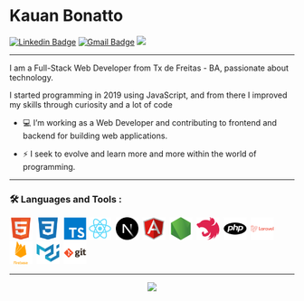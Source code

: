 # Kauan Bonatto

[![Linkedin Badge](https://img.shields.io/badge/-Kauan%20Bonatto-0077B5?style=flat-square&logo=Linkedin&logoColor=white&link=https://www.linkedin.com/in/kauan-bonatto-777420123/)](https://www.linkedin.com/in/kauan-bonatto-777420123/) 
[![Gmail Badge](https://img.shields.io/badge/-kauanbonatto01@gmail.com-D14836?style=flat-square&logo=Gmail&logoColor=white&link=mailto:kauanbonatto01@gmail.com)](mailto:kauanbonatto01@gmail.com)
<a href="https://slack.com/intl/pt-br/"><img src="https://img.shields.io/badge/-Kauan%20Bonatto-4A154B?style=flat-square&logo=slack&logoColor=white" /></a>

<!-- <div id="header" align="left">
  <img src="https://media.giphy.com/media/jdPMeyv9rn0hZHh8n9/giphy.gif" width="280"/>
</div> -->

---

<!-- ### :man_technologist: About Me : -->

I am a Full-Stack Web Developer from Tx de Freitas - BA, passionate about technology.

I started programming in 2019 using JavaScript, and from there I improved my skills through curiosity and a lot of code

- :computer: I’m working as a Web Developer and contributing to frontend and backend for building web applications.

- :zap: I seek to evolve and learn more and more within the world of programming.

<!-- - :mailbox: Contact: [![Linkedin Badge](https://img.shields.io/badge/-Kauan%20Bonatto-0077B5?style=flat-square&logo=Linkedin&logoColor=white&link=https://www.linkedin.com/in/kauan-bonatto-777420123/)](https://www.linkedin.com/in/kauan-bonatto-777420123/) 
[![Gmail Badge](https://img.shields.io/badge/-kauanbonatto01@gmail.com-D14836?style=flat-square&logo=Gmail&logoColor=white&link=mailto:kauanbonatto01@gmail.com)](mailto:kauanbonatto01@gmail.com) -->

---

### :hammer_and_wrench: Languages and Tools :

<div>
  <img src="https://github.com/devicons/devicon/blob/master/icons/html5/html5-original.svg" title="HTML5" alt="HTML" width="40" height="40"/>&nbsp;
  <img src="https://github.com/devicons/devicon/blob/master/icons/css3/css3-plain.svg"  title="CSS3" alt="CSS" width="40" height="40"/>&nbsp;
  <img src="https://github.com/devicons/devicon/blob/master/icons/typescript/typescript-original.svg" title="TypeScript" alt="TypeScript" width="40">
  <img src="https://github.com/devicons/devicon/blob/master/icons/react/react-original.svg" title="React" alt="React" width="40" height="40"/>&nbsp;
  <img src="https://github.com/devicons/devicon/blob/master/icons/nextjs/nextjs-original.svg" title="Next.js" alt="Next.js" width="40" height="40"/>&nbsp;
  <img src="https://github.com/devicons/devicon/blob/master/icons/angularjs/angularjs-original.svg" title="Angular" alt="Angular" width="40" height="40"/>&nbsp;
  <img src="https://github.com/devicons/devicon/blob/master/icons/nodejs/nodejs-original.svg" title="Node" alt="Nest" width="40" height="40"/>&nbsp;
  <img src="https://github.com/devicons/devicon/blob/master/icons/nestjs/nestjs-original.svg" title="Nest" alt="Nest" width="40" height="40"/>&nbsp;
  <img src="https://github.com/devicons/devicon/blob/master/icons/php/php-plain.svg" title="Php" alt="Php" width="40" height="40"/>&nbsp;
  <img src="https://github.com/devicons/devicon/blob/master/icons/laravel/laravel-original-wordmark.svg" title="Laravel" alt="Laravel" width="40" height="40"/>&nbsp;
  <img src="https://github.com/devicons/devicon/blob/master/icons/firebase/firebase-plain-wordmark.svg" title="Firebase" alt="Firebase" width="40" height="40"/>&nbsp;
  <img src="https://github.com/devicons/devicon/blob/master/icons/materialui/materialui-original.svg" title="Material UI" alt="Material UI" width="40" height="40"/>&nbsp;
  <img src="https://github.com/devicons/devicon/blob/master/icons/git/git-original-wordmark.svg" title="Git" **alt="Git" width="40" height="40"/>
</div>

---

<!-- ### :fire: My Stats :

[![GitHub Streak](http://github-readme-streak-stats.herokuapp.com?user=KauanBonatto&theme=dark&background=000000)](https://git.io/streak-stats) -->

<!-- [![Top Langs](https://github-readme-stats.vercel.app/api/top-langs/?username=KauanBonatto&layout=compact&theme=vision-friendly-dark)](https://github.com/anuraghazra/github-readme-stats) -->

<div id="footer" align="center">
  <img src="https://media.giphy.com/media/hqU2KkjW5bE2v2Z7Q2/giphy.gif" width="280"/>
</div>
